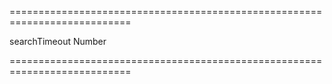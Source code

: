 ===========================================================================
<!--default-->searchTimeout<!--/default-->
<!--type-->Number<!--/type-->
===========================================================================

<!--shortDescription-->

<!--/shortDescription-->

<!--fullDescription-->

<!--/fullDescription-->